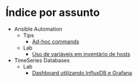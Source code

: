 # Índice por assunto

- Ansible Automation
    - Tips
        - [Ad-hoc commands](https://github.com/olomor/pub-lib/blob/gh-pages/ansible/tips/ad-hoc_commands.md)
    - Lab
        - [Uso de variáveis em inventário de hosts](https://github.com/olomor/pub-lib/blob/gh-pages/ansible/lab/inventory-vault.uso-de-variaveis-no-inventario.md)
- TimeSeries Databases
    - Lab
        - [Dashboard utilizando InfluxDB e Grafana](https://github.com/olomor/pub-lib/blob/gh-pages/timeseries/lab/timeseries-dashboard-influxdb-grafana.md)
